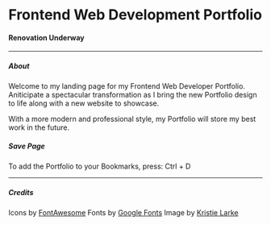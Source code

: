 # Frontend Web Development Portfolio

#### Renovation Underway

---

##### About

Welcome to my landing page for my Frontend Web Developer Portfolio. Aniticipate a spectacular transformation as I bring the new Portfolio design to life along with a new website to showcase.

With a more modern and professional style, my Portfolio will store my best work in the future.

##### Save Page

To add the Portfolio to your Bookmarks, press:
Ctrl + D

---

##### Credits

Icons by [FontAwesome](www.fontawesome.com)
Fonts by [Google Fonts](www.fonts.google.com)
Image by [Kristie Larke](www.kristolio.co.uk)
